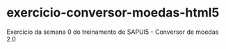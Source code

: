 # exercicio-conversor-moedas-html5
Exercicio da semana 0 do treinamento de SAPUI5 - Conversor de moedas 2.0

